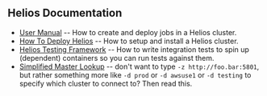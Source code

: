 Helios Documentation
--------------------

* [User Manual](user_manual.md) -- How to create and deploy jobs in a Helios cluster.
* [How To Deploy Helios](how_to_deploy.md) -- How to setup and install a Helios cluster.
* [Helios Testing Framework](testing_framework.md) -- How to write integration tests to spin up (dependent) containers so you can run tests against them.
* [Simplified Master Lookup](automatic_master_lookup.md) -- don't want to type `-z http://foo.bar:5801`, but rather something more like `-d prod` or `-d awsuse1` or `-d testing` to specify which cluster to connect to?  Then read this.